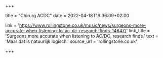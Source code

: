 +++

title = "Chirurg ACDC"
date = 2022-04-18T19:36:09+02:00 

link = 'https://www.rollingstone.co.uk/music/news/surgeons-more-accurate-when-listening-to-ac-dc-research-finds-14647/'
link_title = 'Surgeons more accurate when listening to AC/DC, research finds.'
text = 'Maar dat is natuurlijk logisch.'
source_url = 'rollingstone.co.uk'

+++
